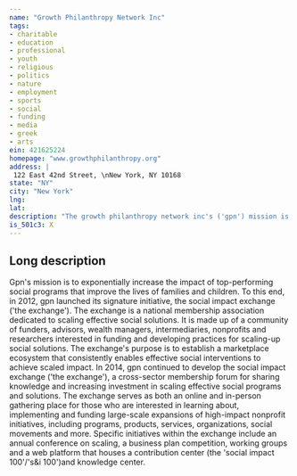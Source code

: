 ```yaml
---
name: "Growth Philanthropy Network Inc"
tags:
- charitable
- education
- professional
- youth
- religious
- politics
- nature
- employment
- sports
- social
- funding
- media
- greek
- arts
ein: 421625224
homepage: "www.growthphilanthropy.org"
address: |
 122 East 42nd Street, \nNew York, NY 10168
state: "NY"
city: "New York"
lng: 
lat: 
description: "The growth philanthropy network inc's ('gpn') mission is to achieve large-scale impact by scaling clusters of complementary, best-in-class social sector initiatives that improve the lives of at need individuals and families. "
is_501c3: X
---
```


## Long description

Gpn's mission is to exponentially increase the impact of top-performing social programs that improve the lives of families and children. To this end, in 2012, gpn launched its signature initiative, the social impact exchange ('the exchange'). The exchange is a national membership association dedicated to scaling effective social solutions. It is made up of a community of funders, advisors, wealth managers, intermediaries, nonprofits and researchers interested in funding and developing practices for scaling-up social solutions. The exchange's purpose is to establish a marketplace ecosystem that consistently enables effective social interventions to achieve scaled impact. In 2014, gpn continued to develop the social impact exchange ('the exchange'), a cross-sector membership forum for sharing knowledge and increasing investment in scaling effective social programs and solutions. The exchange serves as both an online and in-person gathering place for those who are interested in learning about, implementing and funding large-scale expansions of high-impact nonprofit initiatives, including programs, products, services, organizations, social movements and more. Specific initiatives within the exchange include an annual conference on scaling, a business plan competition, working groups and a web platform that houses a contribution center (the 'social impact 100'/'s&i 100')and knowledge center. 
